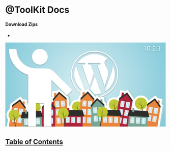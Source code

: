 # @ToolKit Docs

#### Download Zips

-  

![Listingslab @ToolKit](./png/toolkit_branding.png) 

## [Table of Contents](./TOC.md) 

